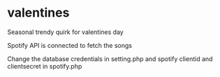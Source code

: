 # valentines
Seasonal trendy quirk for valentines day

Spotify API is connected to fetch the songs

Change the database credentials in setting.php and spotify clientid and clientsecret in spotify.php
